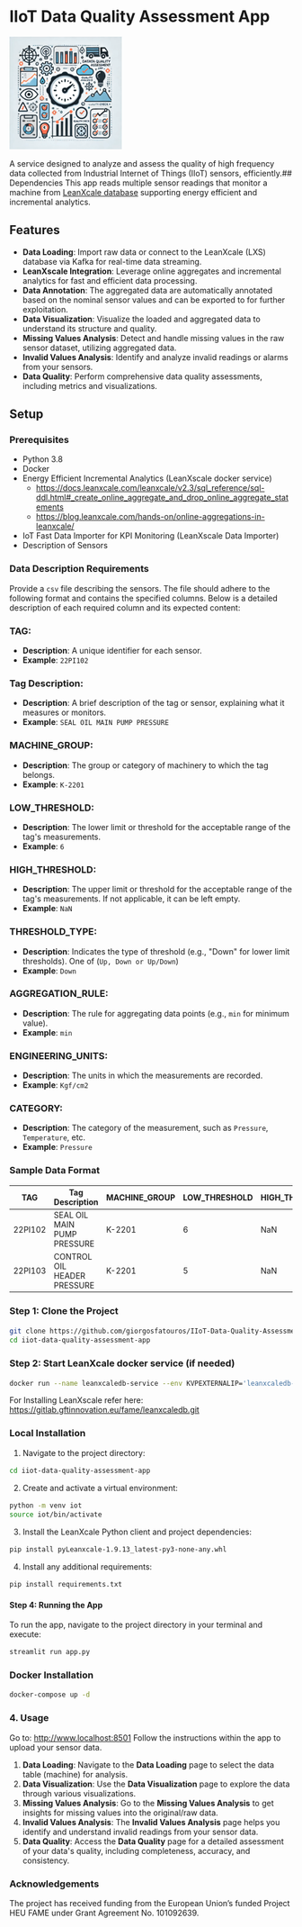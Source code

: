 # IIoT Data Quality Assessment App
<img src="static/logo.webp" alt="IIoT Data Quality Assessment App Icon" width="200" style="align:left;"/>

A service designed to analyze and assess the quality of high frequency data collected from Industrial Internet of Things (IIoT) sensors, efficiently.## Dependencies 
This app reads multiple sensor readings that monitor a machine from [LeanXcale database](https://www.leanxcale.com/real-time-analytics) supporting energy efficient and incremental analytics.

## Features 
- **Data Loading**: Import raw data or connect to the LeanXcale (LXS) database via Kafka for real-time data streaming. 
- **LeanXscale Integration**: Leverage online aggregates and incremental analytics for fast and efficient data processing. 
- **Data Annotation**: The aggregated data are automatically annotated based on the nominal sensor values and can be exported to for further exploitation. 
- **Data Visualization**: Visualize the loaded and aggregated data to understand its structure and quality. 
- **Missing Values Analysis**: Detect and handle missing values in the raw sensor dataset, utilizing aggregated data. 
- **Invalid Values Analysis**: Identify and analyze invalid readings or alarms from your sensors. 
- **Data Quality**: Perform comprehensive data quality assessments, including metrics and visualizations.

## Setup
### Prerequisites
- Python 3.8 
- Docker
- Energy Efficient Incremental Analytics (LeanXscale docker service)
  - https://docs.leanxcale.com/leanxcale/v2.3/sql_reference/sql-ddl.html#_create_online_aggregate_and_drop_online_aggregate_statements
  - https://blog.leanxcale.com/hands-on/online-aggregations-in-leanxcale/
- IoT Fast Data Importer for KPI Monitoring (LeanXscale Data Importer)
- Description of Sensors


### Data Description Requirements

Provide a `csv` file describing the sensors. The file should adhere to the following format and contains the specified columns. Below is a detailed description of each required column and its expected content:

### TAG:
- **Description**: A unique identifier for each sensor.
- **Example**: `22PI102`

### Tag Description:
- **Description**: A brief description of the tag or sensor, explaining what it measures or monitors.
- **Example**: `SEAL OIL MAIN PUMP PRESSURE`

### MACHINE_GROUP:
- **Description**: The group or category of machinery to which the tag belongs.
- **Example**: `K-2201`

### LOW_THRESHOLD:
- **Description**: The lower limit or threshold for the acceptable range of the tag's measurements.
- **Example**: `6`

### HIGH_THRESHOLD:
- **Description**: The upper limit or threshold for the acceptable range of the tag's measurements. If not applicable, it can be left empty.
- **Example**: `NaN`

### THRESHOLD_TYPE:
- **Description**: Indicates the type of threshold (e.g., "Down" for lower limit thresholds). One of (`Up, Down or Up/Down`)
- **Example**: `Down`

### AGGREGATION_RULE:
- **Description**: The rule for aggregating data points (e.g., `min` for minimum value).
- **Example**: `min`

### ENGINEERING_UNITS:
- **Description**: The units in which the measurements are recorded.
- **Example**: `Kgf/cm2`

### CATEGORY:
- **Description**: The category of the measurement, such as `Pressure`, `Temperature`, etc.
- **Example**: `Pressure`

### Sample Data Format

| TAG     | Tag Description                         | MACHINE_GROUP | LOW_THRESHOLD | HIGH_THRESHOLD | THRESHOLD_TYPE | AGGREGATION_RULE | ENGINEERING_UNITS | CATEGORY |
|---------|-----------------------------------------|---------------|---------------|----------------|----------------|------------------|-------------------|----------|
| 22PI102 | SEAL OIL MAIN PUMP PRESSURE             | K-2201 | 6             | NaN            | Down           | min              | Kgf/cm2           | Pressure |
| 22PI103 | CONTROL OIL HEADER PRESSURE             | K-2201 | 5             | NaN            | Down

### Step 1: Clone the Project
```bash
git clone https://github.com/giorgosfatouros/IIoT-Data-Quality-Assessment.git
cd iiot-data-quality-assessment-app
```

### Step 2: Start LeanXcale docker service (if needed)
```bash
docker run --name leanxcaledb-service --env KVPEXTERNALIP='leanxcaledb-service!9800' -p 0.0.0.0:1529:1529 -d ferrari 
```
For Installing LeanXscale refer here: https://gitlab.gftinnovation.eu/fame/leanxcaledb.git

### Local Installation

1. Navigate to the project directory:

```bash
cd iiot-data-quality-assessment-app

```
2. Create and activate a virtual environment:
```bash
python -m venv iot
source iot/bin/activate
```

3. Install the LeanXcale Python client and project dependencies:
```bash
pip install pyLeanxcale-1.9.13_latest-py3-none-any.whl 
```
4. Install any additional requirements:
```bash
pip install requirements.txt
```
#### Step 4: Running the App
To run the app, navigate to the project directory in your terminal and execute:
```bash
streamlit run app.py
```
### Docker Installation 

```bash
docker-compose up -d
```

### 4. Usage 
Go to: http://www.localhost:8501
Follow the instructions within the app to upload your sensor data.
 1. **Data Loading**: Navigate to the **Data Loading** page to select the data table (machine) for analysis.
 2. **Data Visualization**: Use the **Data Visualization** page to explore the data through various visualizations.
 3. **Missing Values Analysis**: Go to the **Missing Values Analysis** to get insights for missing values into the original/raw data.
 4. **Invalid Values Analysis**: The **Invalid Values Analysis** page helps you identify and understand invalid readings from your sensor data.
 5. **Data Quality**: Access the **Data Quality** page for a detailed assessment of your data's quality, including completeness, accuracy, and consistency.

### Acknowledgements
The project has received funding from the European Union’s funded Project HEU FAME under Grant Agreement No. 101092639.

